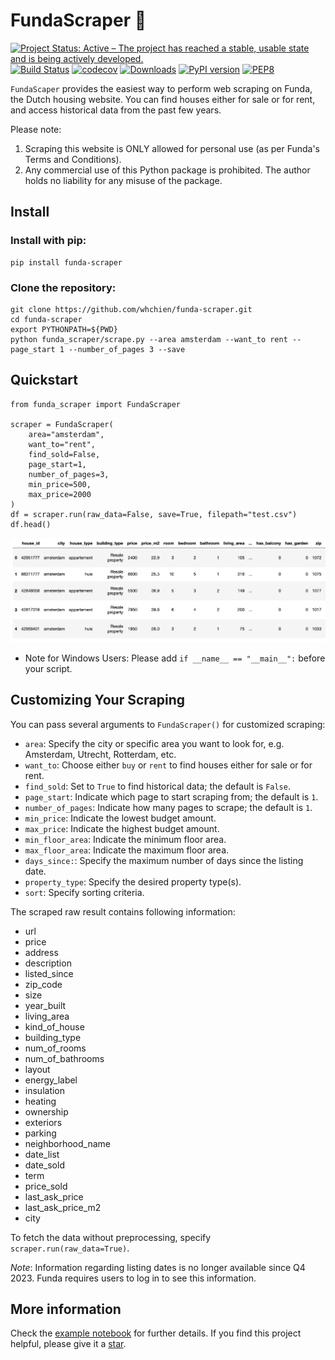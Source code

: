 # FundaScraper 🏡

[![Project Status: Active – The project has reached a stable, usable state and is being actively developed.](https://www.repostatus.org/badges/latest/active.svg)](https://www.repostatus.org/#active)
[![Build Status](https://app.travis-ci.com/whchien/funda-scraper.svg?branch=main)](https://app.travis-ci.com/whchien/funda-scraper)
[![codecov](https://codecov.io/gh/whchien/funda-scraper/branch/main/graph/badge.svg?token=QUKTDyeUqp)](https://codecov.io/gh/whchien/funda-scraper)
[![Downloads](https://static.pepy.tech/badge/funda-scraper)](https://pepy.tech/project/funda-scraper)
[![PyPI version](https://img.shields.io/pypi/v/funda-scraper)](https://pypi.org/project/funda-scraper/)
[![PEP8](https://img.shields.io/badge/code%20style-pep8-orange.svg)](https://www.python.org/dev/peps/pep-0008/)

`FundaScaper` provides the easiest way to perform web scraping on Funda, the Dutch housing website. You can find houses either for sale or for rent, and access historical data from the past few years.

Please note:

1. Scraping this website is ONLY allowed for personal use (as per Funda's Terms and Conditions).
2. Any commercial use of this Python package is prohibited. The author holds no liability for any misuse of the package.

## Install

### Install with pip:

```
pip install funda-scraper
```

### Clone the repository:

```
git clone https://github.com/whchien/funda-scraper.git
cd funda-scraper
export PYTHONPATH=${PWD}
python funda_scraper/scrape.py --area amsterdam --want_to rent --page_start 1 --number_of_pages 3 --save
```

## Quickstart

```
from funda_scraper import FundaScraper

scraper = FundaScraper(
    area="amsterdam",
    want_to="rent",
    find_sold=False,
    page_start=1,
    number_of_pages=3,
    min_price=500,
    max_price=2000
)
df = scraper.run(raw_data=False, save=True, filepath="test.csv")
df.head()
```

![image](static/example_df.png)

- Note for Windows Users: Please add `if __name__ == "__main__":` before your script.

## Customizing Your Scraping

You can pass several arguments to `FundaScraper()` for customized scraping:

- `area`: Specify the city or specific area you want to look for, e.g. Amsterdam, Utrecht, Rotterdam, etc.
- `want_to`: Choose either `buy` or `rent` to find houses either for sale or for rent.
- `find_sold`: Set to `True` to find historical data; the default is `False`.
- `page_start`: Indicate which page to start scraping from; the default is `1`.
- `number_of_pages`: Indicate how many pages to scrape; the default is `1`.
- `min_price`: Indicate the lowest budget amount.
- `max_price`: Indicate the highest budget amount.
- `min_floor_area`: Indicate the minimum floor area.
- `max_floor_area`: Indicate the maximum floor area.
- `days_since:`: Specify the maximum number of days since the listing date.
- `property_type`: Specify the desired property type(s).
- `sort`: Specify sorting criteria.

The scraped raw result contains following information:

- url
- price
- address
- description
- listed_since
- zip_code
- size
- year_built
- living_area
- kind_of_house
- building_type
- num_of_rooms
- num_of_bathrooms
- layout
- energy_label
- insulation
- heating
- ownership
- exteriors
- parking
- neighborhood_name
- date_list
- date_sold
- term
- price_sold
- last_ask_price
- last_ask_price_m2
- city

To fetch the data without preprocessing, specify `scraper.run(raw_data=True)`.

_Note_: Information regarding listing dates is no longer available since Q4 2023. Funda requires users to log in to see this information.

## More information

Check the [example notebook](https://colab.research.google.com/drive/1hNzJJRWxD59lrbeDpfY1OUpBz0NktmfW?usp=sharing) for further details. If you find this project helpful, please give it a [star](https://github.com/whchien/funda-scraper).
